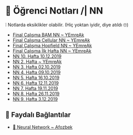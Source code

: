 # 📕 Öğrenci Notları /| NN

❕ Notlarda eksiklikler olabilir. (Hiç yoktan iyidir, diye atıldı 🙄)

<!--YPackage.YGitbookIntegration-tarafından-otomatik-oluşturulmuştur-->

- [Final Çalışma BAM NN ~ YEmreAk](Final%20%C3%87al%C4%B1%C5%9Fma%20BAM%20NN%20~%20YEmreAk.pdf)
- [Final Çalışma Cellular NN ~ YEmreAk](Final%20%C3%87al%C4%B1%C5%9Fma%20Cellular%20NN%20~%20YEmreAk.pdf)
- [Final Çalışma Hopfield NN ~ YEmreAk](Final%20%C3%87al%C4%B1%C5%9Fma%20Hopfield%20NN%20~%20YEmreAk.pdf)
- [Final Çalışma İlk Hafta NN ~ YEmreAk](Final%20%C3%87al%C4%B1%C5%9Fma%20%C4%B0lk%20Hafta%20NN%20~%20YEmreAk.pdf)
- [NN 10. Hafta 10.12.2019](NN%2010.%20Hafta%2010.12.2019.pdf)
- [NN 2. Hafta ~ YEmreAk](NN%202.%20Hafta%20~%20YEmreAk.pdf)
- [NN 3. Hafta 02.10.2019](NN%203.%20Hafta%2002.10.2019.pdf)
- [NN 4. Hafta 09.10.2019](NN%204.%20Hafta%2009.10.2019.pdf)
- [NN 5. Hafta 16.10.2019](NN%205.%20Hafta%2016.10.2019.pdf)
- [NN 6. Hafta 12.11.2019](NN%206.%20Hafta%2012.11.2019.pdf)
- [NN 7. Hafta 19.11.2019](NN%207.%20Hafta%2019.11.2019.pdf)
- [NN 8. Hafta 26.11.2019](NN%208.%20Hafta%2026.11.2019.pdf)
- [NN 9. Hafta 3.12.2019](NN%209.%20Hafta%203.12.2019.pdf)

<!--YPackage.YGitbookIntegration-tarafından-otomatik-oluşturulmuştur-->

## 🔗 Faydalı Bağlantılar

- [🧠 Neural Network ~ Afozbek](https://afozbek.github.io/neural-final/)
